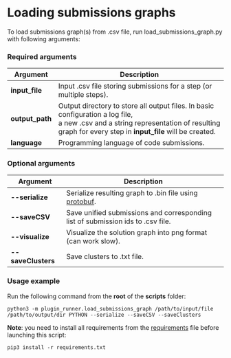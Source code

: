 # Loading submissions graphs

To load submissions graph(s) from .csv file, run load_submissions_graph.py with following arguments:

### Required arguments

| Argument        | Description                                                                                                                                                                                     |
|-----------------|-------------------------------------------------------------------------------------------------------------------------------------------------------------------------------------------------|
| **input_file**  | Input .csv file storing submissions for a step (or multiple steps).                                                                                                                             |
| **output_path** | Output directory to store all output files. In basic configuration a log file, <br/>a new .csv and a string representation of resulting graph for every step in **input_file** will be created. |
| **language**    | Programming language of code submissions.                                                                                                                                                       |

### Optional arguments

| Argument           | Description                                                                                              |
|--------------------|----------------------------------------------------------------------------------------------------------|
| **--serialize**    | Serialize resulting graph to .bin file using [protobuf](https://developers.google.com/protocol-buffers). |
| **--saveCSV**      | Save unified submissions and corresponding list of submission ids to .csv file.                          |
| **--visualize**    | Visualize the solution graph into png format (can work slow).                                            |
| **--saveClusters** | Save clusters to .txt file.                                                                              |

### Usage example

Run the following command from the **root** of the **scripts** folder:

```
python3 -m plugin_runner.load_submissions_graph /path/to/input/file /path/to/output/dir PYTHON --serialize --saveCSV --saveClusters
```

**Note**: you need to install all requirements from the 
[requirements](./requirements.txt) file before launching this script:

```text
pip3 install -r requirements.txt
```
